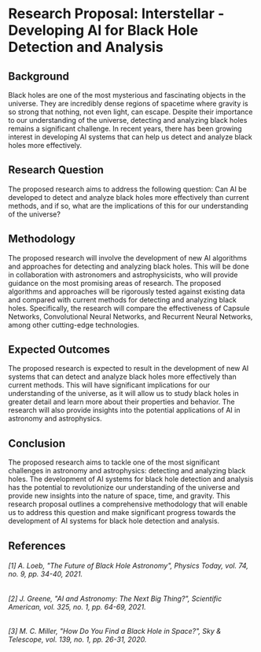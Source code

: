 # Research Proposal: Interstellar - Developing AI for Black Hole Detection and Analysis

## Background
Black holes are one of the most mysterious and fascinating objects in the universe. They are incredibly dense regions of spacetime where gravity is so strong that nothing, not even light, can escape. Despite their importance to our understanding of the universe, detecting and analyzing black holes remains a significant challenge. In recent years, there has been growing interest in developing AI systems that can help us detect and analyze black holes more effectively.

## Research Question
The proposed research aims to address the following question:
Can AI be developed to detect and analyze black holes more effectively than current methods, and if so, what are the implications of this for our understanding of the universe?

## Methodology
The proposed research will involve the development of new AI algorithms and approaches for detecting and analyzing black holes. This will be done in collaboration with astronomers and astrophysicists, who will provide guidance on the most promising areas of research. The proposed algorithms and approaches will be rigorously tested against existing data and compared with current methods for detecting and analyzing black holes. Specifically, the research will compare the effectiveness of Capsule Networks, Convolutional Neural Networks, and Recurrent Neural Networks, among other cutting-edge technologies.

## Expected Outcomes
The proposed research is expected to result in the development of new AI systems that can detect and analyze black holes more effectively than current methods. This will have significant implications for our understanding of the universe, as it will allow us to study black holes in greater detail and learn more about their properties and behavior. The research will also provide insights into the potential applications of AI in astronomy and astrophysics.

## Conclusion
The proposed research aims to tackle one of the most significant challenges in astronomy and astrophysics: detecting and analyzing black holes. The development of AI systems for black hole detection and analysis has the potential to revolutionize our understanding of the universe and provide new insights into the nature of space, time, and gravity. This research proposal outlines a comprehensive methodology that will enable us to address this question and make significant progress towards the development of AI systems for black hole detection and analysis. 

## References
###### [1] A. Loeb, "The Future of Black Hole Astronomy", Physics Today, vol. 74, no. 9, pp. 34-40, 2021.
###### [2] J. Greene, "AI and Astronomy: The Next Big Thing?", Scientific American, vol. 325, no. 1, pp. 64-69, 2021.
###### [3] M. C. Miller, "How Do You Find a Black Hole in Space?", Sky & Telescope, vol. 139, no. 1, pp. 26-31, 2020.
